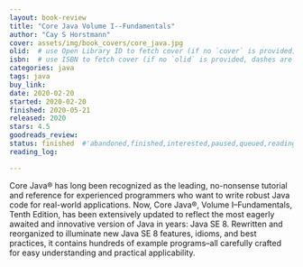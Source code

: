 ```yaml
---
layout: book-review
title: "Core Java Volume I--Fundamentals"
author: "Cay S Horstmann"
cover: assets/img/book_covers/core_java.jpg
olid:  # use Open Library ID to fetch cover (if no `cover` is provided)
isbn:  # use ISBN to fetch cover (if no `olid` is provided, dashes are optional)
categories: java
tags: java
buy_link: 
date: 2020-02-20
started: 2020-02-20
finished: 2020-05-21
released: 2020
stars: 4.5
goodreads_review:
status: finished  #'abandoned,finished,interested,paused,queued,reading,reread'
reading_log:

---
```


Core Java® has long been recognized as the leading, no-nonsense tutorial and reference for experienced programmers who want to write robust Java code for real-world applications. Now, Core Java®, Volume I–Fundamentals, Tenth Edition, has been extensively updated to reflect the most eagerly awaited and innovative version of Java in years: Java SE 8. Rewritten and reorganized to illuminate new Java SE 8 features, idioms, and best practices, it contains hundreds of example programs–all carefully crafted for easy understanding and practical applicability.